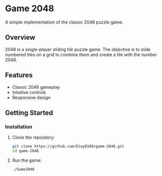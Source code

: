 # Game 2048

A simple implementation of the classic 2048 puzzle game.

## Overview

2048 is a single-player sliding tile puzzle game. The objective is to slide numbered tiles on a grid to combine them and create a tile with the number 2048.

## Features

- Classic 2048 gameplay
- Intuitive controls
- Responsive design

## Getting Started


### Installation

1. Clone the repository:
    ```bash
    git clone https://github.com/Etay0109/game-2048.git
    cd game-2048
    ```
2. Run the game:
    ```bash
    ./Game2048
    ```
